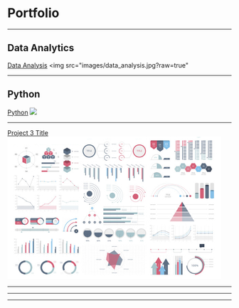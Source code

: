 # Portfolio

---

## Data Analytics

[Data Analysis](https://github.com/Rene0rtiz/data_analysis)
<img src="images/data_analysis.jpg?raw=true"

---
## Python
[Python](https://github.com/Rene0rtiz/python)
<img src="images/python-render.jpg.jpg?raw=true"/>

---
[Project 3 Title](http://example.com/)
<img src="images/dummy_thumbnail.jpg?raw=true"/>

---

<!--### Category Name 2

- [Project 1 Title](http://example.com/)
- [Project 2 Title](http://example.com/)
- [Project 3 Title](http://example.com/)
- [Project 4 Title](http://example.com/)
- [Project 5 Title](http://example.com/)
-->

---

---
